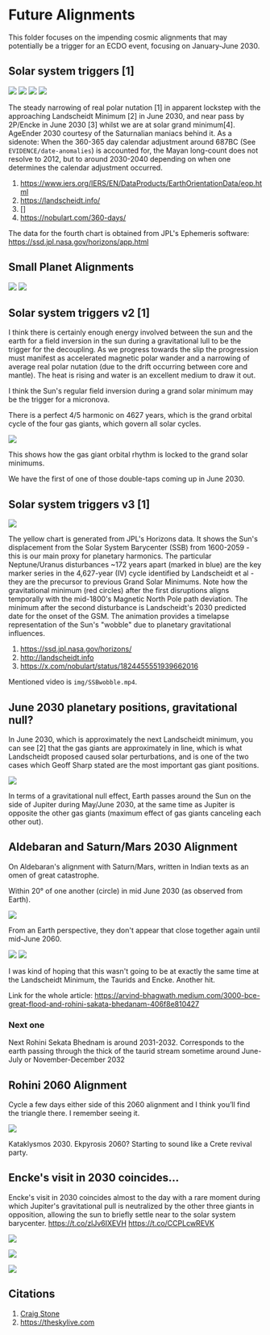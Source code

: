 # Future Alignments

This folder focuses on the impending cosmic alignments that may potentially be a trigger for an ECDO event, focusing on January-June 2030.

## Solar system triggers [1]

![](img/triggers1.jpg)
![](img/triggers2.jpg)
![](img/triggers3.jpg)
![](img/triggers4.jpg)

The steady narrowing of real polar nutation [1] in apparent lockstep with the approaching Landscheidt Minimum [2] in June 2030, and near pass by 2P/Encke in June 2030 [3] whilst we are at solar grand minimum[4]. AgeEnder 2030 courtesy of the Saturnalian maniacs behind it. As a sidenote: When the 360-365 day calendar adjustment around 687BC (See `EVIDENCE/date-anomalies`) is accounted for, the Mayan long-count does not resolve to 2012, but to around 2030-2040 depending on when one determines the calendar adjustment occurred.

1. https://www.iers.org/IERS/EN/DataProducts/EarthOrientationData/eop.html
2. https://landscheidt.info/
3. []
4. https://nobulart.com/360-days/

The data for the fourth chart is obtained from JPL's Ephemeris software: https://ssd.jpl.nasa.gov/horizons/app.html

## Small Planet Alignments

![](img/SUN-Venus-Encke-Mercury.jpeg)
![](img/venus.jpeg)

## Solar system triggers v2 [1]

I think there is certainly enough energy involved between the sun and the earth for a field inversion in the sun during a gravitational lull to be the trigger for the decoupling. As we progress towards the slip the progression must manifest as accelerated magnetic polar wander and a narrowing of average real polar nutation (due to the drift occurring between core and mantle). The heat is rising and water is an excellent medium to draw it out.

I think the Sun's regular field inversion during a grand solar minimum may be the trigger for a micronova.

There is a perfect 4/5 harmonic on 4627 years, which is the grand orbital cycle of the four gas giants, which govern all solar cycles.

![](img/triggers2.jpg)

This shows how the gas giant orbital rhythm is locked to the grand solar minimums.

We have the first of one of those double-taps coming up in June 2030.

## Solar system triggers v3 [1]

![](img/jpl-horizon.jpg)

The yellow chart is generated from JPL's Horizons data. It shows the Sun's displacement from the Solar System Barycenter (SSB) from 1600-2059 - this is our main proxy for planetary harmonics. The particular Neptune/Uranus disturbances ~172 years apart (marked in blue) are the key marker series in the 4,627-year (IV) cycle identified by Landscheidt et al - they are the precursor to previous Grand Solar Minimums. Note how the gravitational minimum (red circles) after the first disruptions aligns temporally with the mid-1800's Magnetic North Pole path deviation. The minimum after the second disturbance is Landscheidt's 2030 predicted date for the onset of the GSM. The animation provides a timelapse representation of the Sun's "wobble" due to planetary gravitational influences.

1. https://ssd.jpl.nasa.gov/horizons/
2. http://landscheidt.info
3. https://x.com/nobulart/status/1824455551939662016

Mentioned video is `img/SSBwobble.mp4`.

## June 2030 planetary positions, gravitational null?

In June 2030, which is approximately the next Landscheidt minimum, you can see [2] that the gas giants are approximately in line, which is what Landscheidt proposed caused solar perturbations, and is one of the two cases which Geoff Sharp stated are the most important gas giant positions.

![](img/jun2030.jpeg)

In terms of a gravitational null effect, Earth passes around the Sun on the side of Jupiter during May/June 2030, at the same time as Jupiter is opposite the other gas giants (maximum effect of gas giants canceling each other out).

## Aldebaran and Saturn/Mars 2030 Alignment

On Aldebaran's alignment with Saturn/Mars, written in Indian texts as an omen of great catastrophe.

Within 20° of one another (circle) in mid June 2030 (as observed from Earth).

![](img/aldebaran1.jpg)

From an Earth perspective, they don't appear that close together again until mid-June 2060.

![](img/aldebaran2.jpg)
![](img/aldebaran3.jpg)

I was kind of hoping that this wasn't going to be at exactly the same time at the Landscheidt Minimum, the Taurids and Encke. Another hit.

Link for the whole article: https://arvind-bhagwath.medium.com/3000-bce-great-flood-and-rohini-sakata-bhedanam-406f8e810427

### Next one

Next Rohini Sekata Bhednam is around 2031-2032. Corresponds to the earth passing through the thick of the taurid stream sometime around June-July or November-December 2032

## Rohini 2060 Alignment

Cycle a few days either side of this 2060 alignment and I think you’ll find the triangle there. I remember seeing it.

![](img/rohini-2060.jpg)

Kataklysmos 2030. Ekpyrosis 2060? Starting to sound like a Crete revival party.

## Encke's visit in 2030 coincides...

Encke's visit in 2030 coincides almost to the day with a rare moment during which Jupiter's gravitational pull is neutralized by the other three giants in opposition, allowing the sun to briefly settle near to the solar system barycenter. https://t.co/zlJv6IXEVH https://t.co/CCPLcwREVK

![](img/1799105814235660707-GPe08hlXMAAgOXo.jpg)

![](img/1799105814235660707-GPe08hmXkAAYTUm.jpg)

![](img/1799105814235660707-GPe1A9qXcAASHB1.png)

## Citations

1. [Craig Stone](https://nobulart.com)
2. https://theskylive.com